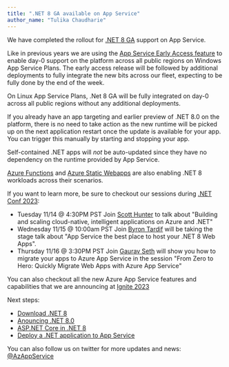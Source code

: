 ```yaml
---
title: ".NET 8 GA available on App Service"
author_name: "Tulika Chaudharie"
---
```


We have completed the rollout for [.NET 8 GA](https://dotnet.microsoft.com/en-us/download/dotnet/8.0) support on App Service.

Like in previous years we are using the [App Service Early Access feature](https://aka.ms/app-service-early-access) to enable day-0 support on the platform across all public regions on Windows App Service Plans. The early access release will be followed by additional deployments to fully integrate the new bits across our fleet, expecting to be fully done by the end of the week.

On Linux App Service Plans, .Net 8 GA will be fully integrated on day-0 across all public regions without any additional deployments.

If you already have an app targeting and earlier preview of .NET 8.0 on the platform, there is no need to take action as the new runtime will be picked up on the next application restart once the update is available for your app. You can trigger this manually by starting and stopping your app.

Self-contained .NET apps will *not* be auto-updated since they have no dependency on the runtime provided by App Service.

[Azure Functions](https://www.microsoft.com) and [Azure Static Webapps](https://www.microsoft.com) are also enabling .NET 8 workloads across their scenarios.


If you want to learn more, be sure to checkout our sessions during [.NET Conf 2023](https://www.dotnetconf.net/agenda):

- Tuesday 11/14 @ 4:30PM PST Join [Scott Hunter](https://twitter.com/coolcsh) to talk about "Building and scaling cloud-native, intelligent applications on Azure and .NET"
- Wednesday 11/15 @ 10:00am PST Join [Byron Tardif](https://twitter.com/bktv99) will be taking the stage talk about  "App Service the best place to host your .NET 8 Web Apps".
- Thursday 11/16 @ 3:30PM PST Join [Gaurav Seth](https://twitter.com/segaurav) will show you how to migrate your apps to Azure App Service in the session "From Zero to Hero: Quickly Migrate Web Apps with Azure App Service"

You can also checkout all the new Azure App Service features and capabilities that we are announcing at [Ignite 2023](https://aka.ms/appserviceignite2023whatsnew)

Next steps:

- [Download .NET 8](https://dotnet.microsoft.com/en-us/download/dotnet/8.0)
- [Anouncing .NET 8.0 ](https://www.microsoft.com/)
- [ASP.NET Core in .NET 8](https://www.microsoft.com/)
- [Deploy a .NET application to App Service](https://docs.microsoft.com/azure/app-service/quickstart-dotnetcore?tabs=net60&pivots=development-environment-vs)

You can also follow us on twitter for more updates and news: [@AzAppService](https://twitter.com/AzAppService/)